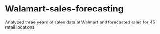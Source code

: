 # Walamart-sales-forecasting
Analyzed three years of sales data at Walmart and forecasted sales for 45 retail locations
